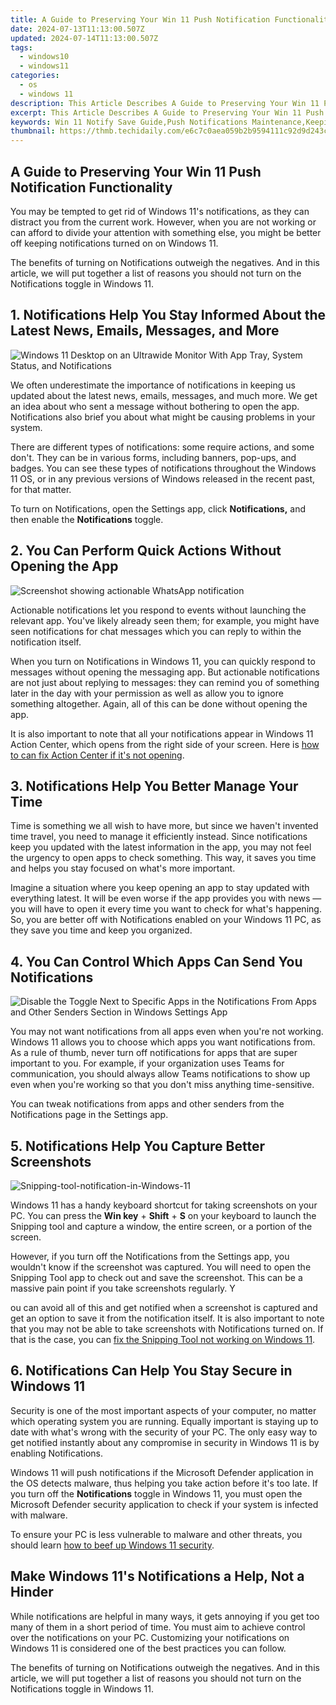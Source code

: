 ```yaml
---
title: A Guide to Preserving Your Win 11 Push Notification Functionality
date: 2024-07-13T11:13:00.507Z
updated: 2024-07-14T11:13:00.507Z
tags:
  - windows10
  - windows11
categories:
  - os
  - windows 11
description: This Article Describes A Guide to Preserving Your Win 11 Push Notification Functionality
excerpt: This Article Describes A Guide to Preserving Your Win 11 Push Notification Functionality
keywords: Win 11 Notify Save Guide,Push Notifications Maintenance,Keeping Win 11 Push Alive,Win 11 Push Preservation Tips,Stable Win Notification Support,Ensuring Win Push Functionality,Proper Win 11 Notify Care
thumbnail: https://thmb.techidaily.com/e6c7c0aea059b2b9594111c92d9d243c60708ba7355f3daa30e8aeaa265b4225.jpg
---
```


## A Guide to Preserving Your Win 11 Push Notification Functionality

 You may be tempted to get rid of Windows 11's notifications, as they can distract you from the current work. However, when you are not working or can afford to divide your attention with something else, you might be better off keeping notifications turned on on Windows 11\.

 The benefits of turning on Notifications outweigh the negatives. And in this article, we will put together a list of reasons you should not turn on the Notifications toggle in Windows 11\.

## 1\. Notifications Help You Stay Informed About the Latest News, Emails, Messages, and More

![Windows 11 Desktop on an Ultrawide Monitor With App Tray, System Status, and Notifications](https://static1.makeuseofimages.com/wordpress/wp-content/uploads/2023/04/windows-11-desktop-on-an-ultrawide-monitor-with-app-tray-system-status-and-notifications.jpg)

 We often underestimate the importance of notifications in keeping us updated about the latest news, emails, messages, and much more. We get an idea about who sent a message without bothering to open the app. Notifications also brief you about what might be causing problems in your system.

 There are different types of notifications: some require actions, and some don't. They can be in various forms, including banners, pop-ups, and badges. You can see these types of notifications throughout the Windows 11 OS, or in any previous versions of Windows released in the recent past, for that matter.

 To turn on Notifications, open the Settings app, click **Notifications,** and then enable the **Notifications** toggle.

## 2\. You Can Perform Quick Actions Without Opening the App

![Screenshot showing actionable WhatsApp notification](https://static1.makeuseofimages.com/wordpress/wp-content/uploads/2023/07/actionable-notifications.jpg)

 Actionable notifications let you respond to events without launching the relevant app. You've likely already seen them; for example, you might have seen notifications for chat messages which you can reply to within the notification itself.

 When you turn on Notifications in Windows 11, you can quickly respond to messages without opening the messaging app. But actionable notifications are not just about replying to messages: they can remind you of something later in the day with your permission as well as allow you to ignore something altogether. Again, all of this can be done without opening the app.

 It is also important to note that all your notifications appear in Windows 11 Action Center, which opens from the right side of your screen. Here is [how to can fix Action Center if it's not opening](https://www.makeuseof.com/windows-11-action-center-not-opening/).

## 3\. Notifications Help You Better Manage Your Time

 Time is something we all wish to have more, but since we haven't invented time travel, you need to manage it efficiently instead. Since notifications keep you updated with the latest information in the app, you may not feel the urgency to open apps to check something. This way, it saves you time and helps you stay focused on what's more important.

 Imagine a situation where you keep opening an app to stay updated with everything latest. It will be even worse if the app provides you with news — you will have to open it every time you want to check for what's happening. So, you are better off with Notifications enabled on your Windows 11 PC, as they save you time and keep you organized.

## 4\. You Can Control Which Apps Can Send You Notifications

![Disable the Toggle Next to Specific Apps in the Notifications From Apps and Other Senders Section in Windows Settings App](https://static1.makeuseofimages.com/wordpress/wp-content/uploads/2023/04/disable-the-toggle-next-to-specific-apps-in-the-notifications-from-apps-and-other-senders-section-in-windows-settings-app.jpg)

 You may not want notifications from all apps even when you're not working. Windows 11 allows you to choose which apps you want notifications from. As a rule of thumb, never turn off notifications for apps that are super important to you. For example, if your organization uses Teams for communication, you should always allow Teams notifications to show up even when you're working so that you don't miss anything time-sensitive.

 You can tweak notifications from apps and other senders from the Notifications page in the Settings app.

## 5\. Notifications Help You Capture Better Screenshots

![Snipping-tool-notification-in-Windows-11](https://static1.makeuseofimages.com/wordpress/wp-content/uploads/2023/07/screenshot-2023-07-08-111356.jpg)

 Windows 11 has a handy keyboard shortcut for taking screenshots on your PC. You can press the **Win key** \+ **Shift** \+ **S** on your keyboard to launch the Snipping tool and capture a window, the entire screen, or a portion of the screen.

 However, if you turn off the Notifications from the Settings app, you wouldn't know if the screenshot was captured. You will need to open the Snipping Tool app to check out and save the screenshot. This can be a massive pain point if you take screenshots regularly. Y

 ou can avoid all of this and get notified when a screenshot is captured and get an option to save it from the notification itself. It is also important to note that you may not be able to take screenshots with Notifications turned on. If that is the case, you can [fix the Snipping Tool not working on Windows 11](https://www.makeuseof.com/windows-11-fix-snipping-tool-not-working/).

## 6\. Notifications Can Help You Stay Secure in Windows 11

 Security is one of the most important aspects of your computer, no matter which operating system you are running. Equally important is staying up to date with what's wrong with the security of your PC. The only easy way to get notified instantly about any compromise in security in Windows 11 is by enabling Notifications.

 Windows 11 will push notifications if the Microsoft Defender application in the OS detects malware, thus helping you take action before it's too late. If you turn off the **Notifications** toggle in Windows 11, you must open the Microsoft Defender security application to check if your system is infected with malware.

 To ensure your PC is less vulnerable to malware and other threats, you should learn [how to beef up Windows 11 security](https://www.makeuseof.com/windows-11-improve-security/).

## Make Windows 11's Notifications a Help, Not a Hinder

 While notifications are helpful in many ways, it gets annoying if you get too many of them in a short period of time. You must aim to achieve control over the notifications on your PC. Customizing your notifications on Windows 11 is considered one of the best practices you can follow.

 The benefits of turning on Notifications outweigh the negatives. And in this article, we will put together a list of reasons you should not turn on the Notifications toggle in Windows 11\.



<ins class="adsbygoogle"
      style="display:block"
      data-ad-client="ca-pub-7571918770474297"
      data-ad-slot="8358498916"
      data-ad-format="auto"
      data-full-width-responsive="true"></ins>

